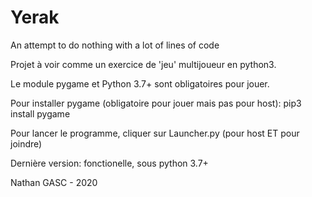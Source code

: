 # Yerak
An attempt to do nothing with a lot of lines of code

Projet à voir comme un exercice de 'jeu' multijoueur en python3.

Le module pygame et Python 3.7+ sont obligatoires pour jouer.

Pour installer pygame (obligatoire pour jouer mais pas pour host):
pip3 install pygame

Pour lancer le programme, cliquer sur Launcher.py (pour host ET pour joindre)

Dernière version: fonctionelle, sous python 3.7+

Nathan GASC - 2020
